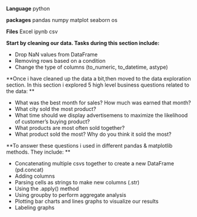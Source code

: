 ****Language****
python

**packages**
pandas
numpy
matplot
seaborn
os


**Files**
Excel
ipynb
csv

**Start by cleaning our data. Tasks during this section include:**

- Drop NaN values from DataFrame
- Removing rows based on a condition
- Change the type of columns (to_numeric, to_datetime, astype)

**Once i have cleaned up the data a bit,then moved to the data exploration section. In this section i explored 5 high level business questions related to the data:
**
- What was the best month for sales? How much was earned that month?
- What city sold the most product?
- What time should we display advertisemens to maximize the likelihood of customer’s buying product?
- What products are most often sold together?
- What product sold the most? Why do you think it sold the most?

**To answer these questions i used in different pandas & matplotlib methods. They include:
**
- Concatenating multiple csvs together to create a new DataFrame (pd.concat)
- Adding columns
- Parsing cells as strings to make new columns (.str)
- Using the .apply() method
- Using groupby to perform aggregate analysis
- Plotting bar charts and lines graphs to visualize our results
- Labeling graphs
